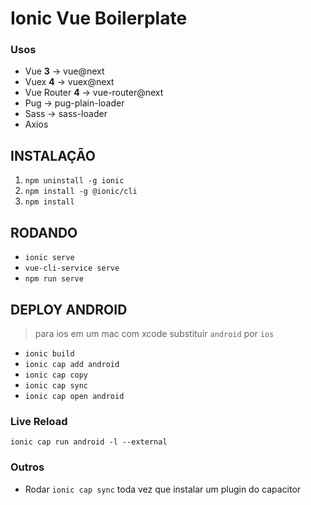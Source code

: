 # Ionic Vue Boilerplate

### Usos

- Vue **3** -> vue@next
- Vuex **4** -> vuex@next
- Vue Router **4** -> vue-router@next
- Pug -> pug-plain-loader
- Sass -> sass-loader
- Axios

## INSTALAÇÃO

1. `npm uninstall -g ionic`
2. `npm install -g @ionic/cli`
3. `npm install`

## RODANDO

- `ionic serve`
- `vue-cli-service serve`
- `npm run serve`

## DEPLOY ANDROID

> para ios em um mac com xcode substituir `android` por `ios`

- `ionic build`
- `ionic cap add android`
- `ionic cap copy`
- `ionic cap sync`
- `ionic cap open android`

### Live Reload

`ionic cap run android -l --external`

### Outros

- Rodar `ionic cap sync` toda vez que instalar um plugin do capacitor
